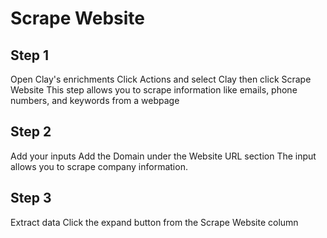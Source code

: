 # Scrape Website

## Step 1

Open Clay's enrichments Click Actions and select Clay then click Scrape Website This step allows you to scrape information like emails, phone numbers, and keywords from a webpage

## Step 2

Add your inputs Add the Domain under the Website URL section The input allows you to scrape company information.

## Step 3&#x20;

Extract data Click the expand button from the Scrape Website column
